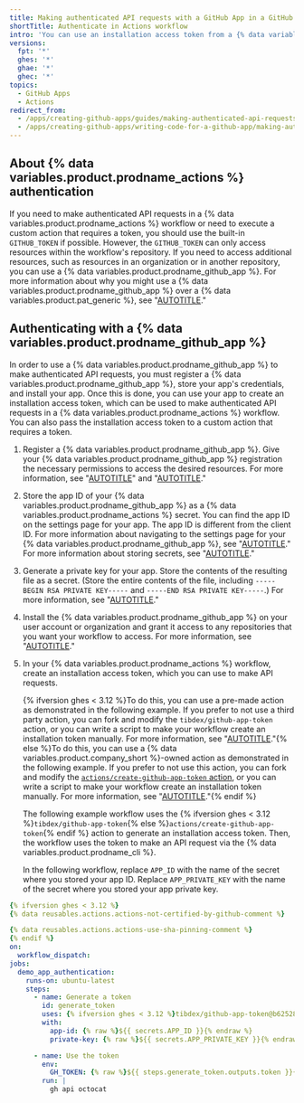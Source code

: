 ```yaml
---
title: Making authenticated API requests with a GitHub App in a GitHub Actions workflow
shortTitle: Authenticate in Actions workflow
intro: 'You can use an installation access token from a {% data variables.product.prodname_github_app %} to make authenticated API requests in a {% data variables.product.prodname_actions %} workflow. You can also pass the token to a custom action to enable the action to make authenticated API requests.'
versions:
  fpt: '*'
  ghes: '*'
  ghae: '*'
  ghec: '*'
topics:
  - GitHub Apps
  - Actions
redirect_from:
  - /apps/creating-github-apps/guides/making-authenticated-api-requests-with-a-github-app-in-a-github-actions-workflow
  - /apps/creating-github-apps/writing-code-for-a-github-app/making-authenticated-api-requests-with-a-github-app-in-a-github-actions-workflow
---
```


## About {% data variables.product.prodname_actions %} authentication

If you need to make authenticated API requests in a {% data variables.product.prodname_actions %} workflow or need to execute a custom action that requires a token, you should use the built-in `GITHUB_TOKEN` if possible. However, the `GITHUB_TOKEN` can only access resources within the workflow's repository. If you need to access additional resources, such as resources in an organization or in another repository, you can use a {% data variables.product.prodname_github_app %}. For more information about why you might use a {% data variables.product.prodname_github_app %} over a {% data variables.product.pat_generic %}, see "[AUTOTITLE](/apps/creating-github-apps/setting-up-a-github-app/about-creating-github-apps#choosing-between-a-github-app-or-a-personal-access-token)."

## Authenticating with a {% data variables.product.prodname_github_app %}

In order to use a {% data variables.product.prodname_github_app %} to make authenticated API requests, you must register a {% data variables.product.prodname_github_app %}, store your app's credentials, and install your app. Once this is done, you can use your app to create an installation access token, which can be used to make authenticated API requests in a {% data variables.product.prodname_actions %} workflow. You can also pass the installation access token to a custom action that requires a token.

1. Register a {% data variables.product.prodname_github_app %}. Give your {% data variables.product.prodname_github_app %} registration the necessary permissions to access the desired resources. For more information, see "[AUTOTITLE](/apps/creating-github-apps/setting-up-a-github-app/creating-a-github-app)" and "[AUTOTITLE](/apps/creating-github-apps/setting-up-a-github-app/choosing-permissions-for-a-github-app)."
1. Store the app ID of your {% data variables.product.prodname_github_app %} as a {% data variables.product.prodname_actions %} secret. You can find the app ID on the settings page for your app. The app ID is different from the client ID. For more information about navigating to the settings page for your {% data variables.product.prodname_github_app %}, see "[AUTOTITLE](/apps/maintaining-github-apps/modifying-a-github-app-registration#navigating-to-your-github-app-settings)." For more information about storing secrets, see "[AUTOTITLE](/actions/security-guides/encrypted-secrets)."
1. Generate a private key for your app. Store the contents of the resulting file as a secret. (Store the entire contents of the file, including `-----BEGIN RSA PRIVATE KEY-----` and `-----END RSA PRIVATE KEY-----`.) For more information, see "[AUTOTITLE](/apps/creating-github-apps/authenticating-with-a-github-app/managing-private-keys-for-github-apps)."
1. Install the {% data variables.product.prodname_github_app %} on your user account or organization and grant it access to any repositories that you want your workflow to access. For more information, see "[AUTOTITLE](/apps/maintaining-github-apps/installing-github-apps#installing-your-private-github-app-on-your-repository)."
1. In your {% data variables.product.prodname_actions %} workflow, create an installation access token, which you can use to make API requests.

   {% ifversion ghes < 3.12 %}To do this, you can use a pre-made action as demonstrated in the following example. If you prefer to not use a third party action, you can fork and modify the `tibdex/github-app-token` action, or you can write a script to make your workflow create an installation token manually. For more information, see "[AUTOTITLE](/apps/creating-github-apps/authenticating-with-a-github-app/authenticating-as-a-github-app-installation)."{% else %}To do this, you can use a {% data variables.product.company_short %}-owned action as demonstrated in the following example. If you prefer to not use this action, you can fork and modify the [`actions/create-github-app-token` action](https://github.com/actions/create-github-app-token), or you can write a script to make your workflow create an installation token manually. For more information, see "[AUTOTITLE](/apps/creating-github-apps/authenticating-with-a-github-app/authenticating-as-a-github-app-installation)."{% endif %}

   The following example workflow uses the {% ifversion ghes < 3.12 %}`tibdex/github-app-token`{% else %}`actions/create-github-app-token`{% endif %} action to generate an installation access token. Then, the workflow uses the token to make an API request via the {% data variables.product.prodname_cli %}.

   In the following workflow, replace `APP_ID` with the name of the secret where you stored your app ID. Replace `APP_PRIVATE_KEY` with the name of the secret where you stored your app private key.

```yaml copy
{% ifversion ghes < 3.12 %}
{% data reusables.actions.actions-not-certified-by-github-comment %}

{% data reusables.actions.actions-use-sha-pinning-comment %}
{% endif %}
on:
  workflow_dispatch:
jobs:
  demo_app_authentication:
    runs-on: ubuntu-latest
    steps:
      - name: Generate a token
        id: generate_token
        uses: {% ifversion ghes < 3.12 %}tibdex/github-app-token@b62528385c34dbc9f38e5f4225ac829252d1ea92{% else %}actions/create-github-app-token@v1{% endif %}
        with:
          app-id: {% raw %}${{ secrets.APP_ID }}{% endraw %}
          private-key: {% raw %}${{ secrets.APP_PRIVATE_KEY }}{% endraw %}

      - name: Use the token
        env:
          GH_TOKEN: {% raw %}${{ steps.generate_token.outputs.token }}{% endraw %}
        run: |
          gh api octocat
```
